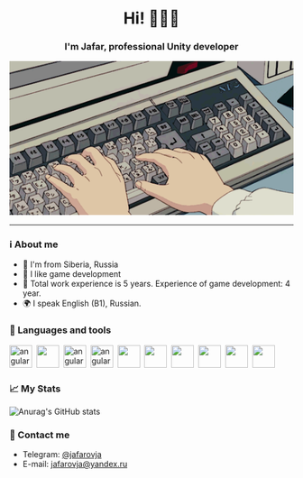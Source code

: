 <div id="header" align="center">
  <h1>Hi! 👨🏻‍💻</h1>
  <h3>I'm Jafar, professional Unity developer</h3>
</div>

<div align="center"><img src="./keyboard.gif"/></div>

---

### ℹ️ About me
- 🌲 I'm from Siberia, Russia
- 👀 I like game development
- 📑 Total work experience is 5 years. Experience of game development: 4 year.
- 🌍 I speak English (B1), Russian.

### 🔧 Languages and tools
<img src="https://cdn.jsdelivr.net/gh/devicons/devicon/icons/unity/unity-original.svg" title="angular" width="40" height="40"/>&nbsp;
<img src="https://cdn.jsdelivr.net/gh/devicons/devicon/icons/csharp/csharp-original.svg" width="40" height="40"/>&nbsp;
<img src="https://cdn.jsdelivr.net/gh/devicons/devicon/icons/jetbrains/jetbrains-original.svg" title="angular" width="40" height="40"/>&nbsp;
<img src="https://cdn.jsdelivr.net/gh/devicons/devicon/icons/visualstudio/visualstudio-plain.svg" title="angular" width="40" height="40"/>&nbsp;
<img src="https://cdn.jsdelivr.net/gh/devicons/devicon/icons/blender/blender-original.svg" width="40" height="40"/>&nbsp;
<img src="https://cdn.jsdelivr.net/gh/devicons/devicon/icons/ubuntu/ubuntu-plain.svg" width="40" height="40"/>&nbsp;
<img src="https://cdn.jsdelivr.net/gh/devicons/devicon/icons/vuejs/vuejs-original.svg" width="40" height="40"/>&nbsp;
<img src="https://cdn.jsdelivr.net/gh/devicons/devicon/icons/vscode/vscode-original.svg" width="40" height="40"/>&nbsp;
<img src="https://cdn.jsdelivr.net/gh/devicons/devicon/icons/bash/bash-original.svg" width="40" height="40"/>&nbsp;
<img src="https://cdn.jsdelivr.net/gh/devicons/devicon/icons/git/git-original.svg" width="40" height="40"/>&nbsp;




### 📈 My Stats
![Anurag's GitHub stats](https://github-readme-stats.vercel.app/api?username=jafarovjafar&hide=contribs&show_icons=true)

### 📧 Contact me
- <div>Telegram: <a href="https://t.me/jafarovja">@jafarovja</a></div>
- <div>E-mail: <a href="mailto:jafarovja@yandex.ru">jafarovja@yandex.ru</a></div>

<!---
JafarovJafar/JafarovJafar is a ✨ special ✨ repository because its `README.md` (this file) appears on your GitHub profile.
You can click the Preview link to take a look at your changes.
--->
